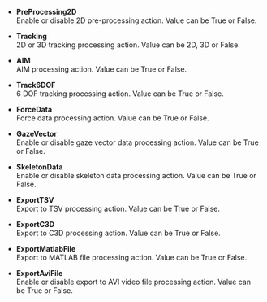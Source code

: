 * **PreProcessing2D**  
  Enable or disable 2D pre-processing action. Value can be True or False.

* **Tracking**  
  2D or 3D tracking processing action. Value can be 2D, 3D or False.

* **AIM**  
  AIM processing action. Value can be True or False.

* **Track6DOF**  
  6 DOF tracking processing action. Value can be True or False.

* **ForceData**  
  Force data processing action. Value can be True or False.

* **GazeVector**  
Enable or disable gaze vector data processing action. Value can be True or False.

* **SkeletonData**  
Enable or disable skeleton data processing action. Value can be True or False.

* **ExportTSV**  
Export to TSV processing action. Value can be True or False.

* **ExportC3D**  
Export to C3D processing action. Value can be True or False.

* **ExportMatlabFile**  
Export to MATLAB file processing action. Value can be True or False.

* **ExportAviFile**  
Enable or disable export to AVI video file processing action. Value can be True or False.